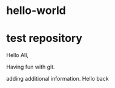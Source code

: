 # hello-world
test repository
=======
Hello All,

Having fun with git.

adding additional information. Hello back

